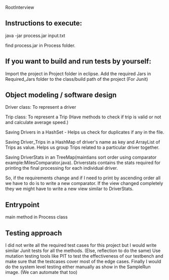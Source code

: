 RootInterview

Instructions to execute:
----------------------------
java -jar process.jar input.txt  

find process.jar in Process folder.

If you want to build and run tests by yourself:
------------------------------------
Import the project in Project folder in eclipse.
Add the required Jars in Required_Jars folder to the class/build path of the project (For Junit)

Object modeling / software design
-----------------------------------
Driver class: To represent a driver

Trip class: To represent a Trip (Have methods to check if trip is valid or not and calculate average speed.)

Saving Drivers in a HashSet - Helps us check for duplicates if any in the file.

Saving Driver_Trips in a HashMap of driver's name as key and ArrayList of Trips as value. Helps us group Trips related to a particular driver together.

Saving DriverStats in an TreeMap(maintians sort order using comparator example:MilesComparator.java). Driverstats contains the stats required for printing the final processing for each individual driver.

So, if the requirements change and if I need to print by ascending order all we have to do is to write a new comparator. 
If the view changed completely they we might have to write a new view similar to DriverStats.

Entrypoint
----------
main method in Process class

Testing approach
-----------------
I did not write all the required test cases for this project but I would write similar Junit tests for all the methods. (Else, reflection to do the same) Use mutation testing tools like PIT to test the effectiveness of our testbench and make sure that the testcases cover most of the edge cases.
Finally I would do the system level testing either manually as show in the SampleRun image. (We can automate that too)